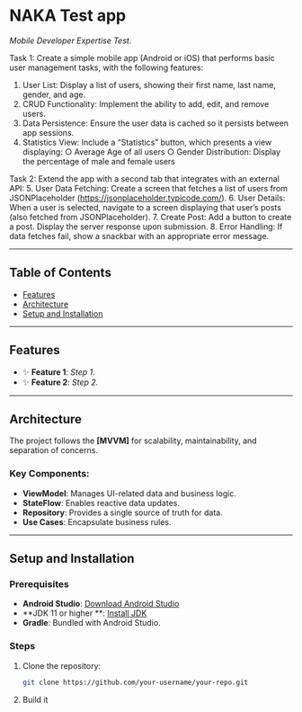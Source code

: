 # **NAKA Test app**

_Mobile Developer Expertise Test._

Task 1:
Create a simple mobile app (Android or iOS) that performs basic user management tasks, with
the following features:

1. User List: Display a list of users, showing their first name, last name, gender, and age.
2. CRUD Functionality: Implement the ability to add, edit, and remove users.
3. Data Persistence: Ensure the user data is cached so it persists between app sessions.
4. Statistics View: Include a “Statistics” button, which presents a view displaying:
   ○ Average Age of all users
   ○ Gender Distribution: Display the percentage of male and female users
   
Task 2:
   Extend the app with a second tab that integrates with an external API:
5. User Data Fetching: Create a screen that fetches a list of users from JSONPlaceholder
   (https://jsonplaceholder.typicode.com/).
6. User Details: When a user is selected, navigate to a screen displaying that user’s posts
   (also fetched from JSONPlaceholder).
7. Create Post: Add a button to create a post. Display the server response upon
   submission.
8. Error Handling: If data fetches fail, show a snackbar with an appropriate error message.

---

## **Table of Contents**

- [Features](#features)
- [Architecture](#architecture)
- [Setup and Installation](#setup-and-installation)

---

## **Features**

- ✨ **Feature 1**: *Step 1.*
- ✨ **Feature 2**: *Step 2.*

---

## **Architecture**

The project follows the **[MVVM]** for scalability, maintainability, and separation of concerns.

### Key Components:

- **ViewModel**: Manages UI-related data and business logic.
- **StateFlow**: Enables reactive data updates.
- **Repository**: Provides a single source of truth for data.
- **Use Cases**: Encapsulate business rules.

---

## **Setup and Installation**

### **Prerequisites**

- **Android Studio**: [Download Android Studio](https://developer.android.com/studio)
- **JDK 11 or higher
  **: [Install JDK](https://www.oracle.com/java/technologies/javase-jdk11-downloads.html)
- **Gradle**: Bundled with Android Studio.

### **Steps**

1. Clone the repository:
   ```bash
   git clone https://github.com/your-username/your-repo.git
   
2. Build it